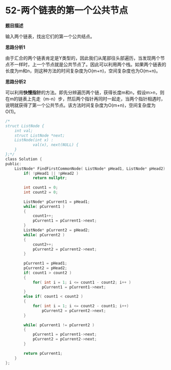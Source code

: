 # 52-两个链表的第一个公共节点

**题目描述**

输入两个链表，找出它们的第一个公共结点。

**思路分析1**

由于汇合的两个链表肯定是Y类型的，因此我们从尾部往头部遍历，当发现两个节点不一样时，上一个节点就是公共节点了。因此可以利用两个栈。如果两个链表的长度为m和n，则这种方法的时间复杂度为O(m+n)，空间复杂度也为O(m+n)。

**思路分析2**

可以利用**快慢指针**的方法。即先分辨遍历两个链，获得长度m和n，假设m>n，则在m的链表上先走（m-n）步，然后两个指针再同时一起走，当两个指针相遇时，说明就获得了第一个公共节点。该方法时间复杂度为O(m+n)，空间复杂度为O(1)。

```c
/*
struct ListNode {
	int val;
	struct ListNode *next;
	ListNode(int x) :
			val(x), next(NULL) {
	}
};*/
class Solution {
public:
    ListNode* FindFirstCommonNode( ListNode* pHead1, ListNode* pHead2) {
        if( !pHead1 || !pHead2 )
            return nullptr;
        
        int count1 = 0;
        int count2 = 0;
        
        ListNode* pCurrent1 = pHead1;
        while( pCurrent1 )
        {
            count1++;
            pCurrent1 = pCurrent1->next;
        }
        ListNode* pCurrent2 = pHead2;
        while( pCurrent2 )
        {
            count2++;
            pCurrent2 = pCurrent2->next;
        }
        
        pCurrent1 = pHead1;
        pCurrent2 = pHead2;
        if( count1 > count2 )
        {
            for( int i = 1; i <= count1 - count2; i++ )
                pCurrent1 = pCurrent1->next;
        }
        else if( count1 < count2 )
        {
            for( int i = 1; i <= count2 - count1; i++)
                pCurrent2 = pCurrent2->next;
        }
        
        while( pCurrent1 != pCurrent2 )
        {
            pCurrent1 = pCurrent1->next;
            pCurrent2 = pCurrent2->next;
        }
        
        return pCurrent1;
    }
};
```